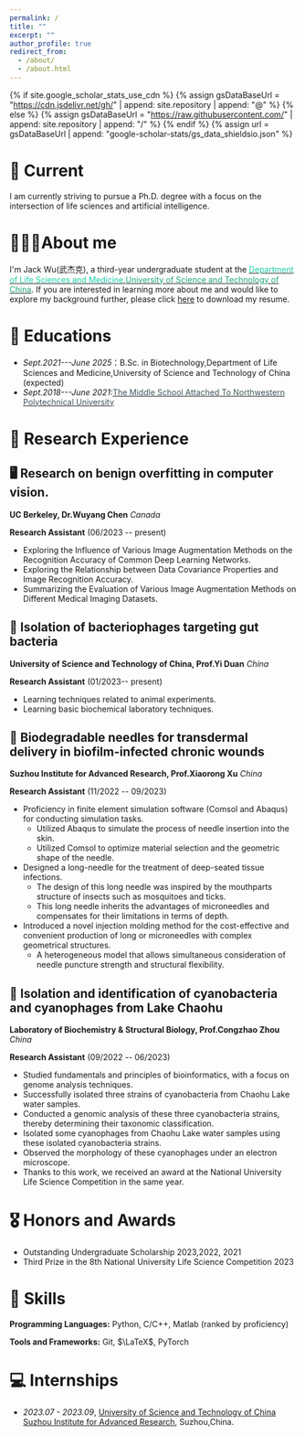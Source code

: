 ```yaml
---
permalink: /
title: ""
excerpt: ""
author_profile: true
redirect_from: 
  - /about/
  - /about.html
---
```


{% if site.google_scholar_stats_use_cdn %}
{% assign gsDataBaseUrl = "https://cdn.jsdelivr.net/gh/" | append: site.repository | append: "@" %}
{% else %}
{% assign gsDataBaseUrl = "https://raw.githubusercontent.com/" | append: site.repository | append: "/" %}
{% endif %}
{% assign url = gsDataBaseUrl | append: "google-scholar-stats/gs_data_shieldsio.json" %}

<span class='anchor' id='about-me'></span>

# 🍭 Current
I am currently striving to pursue a Ph.D. degree with a focus on the intersection of life sciences and artificial intelligence.

#  👨🏼‍🎓About me
I'm Jack Wu(武杰克), a third-year undergraduate student at the [<span style="color:#1bd1a5;">Department of Life Sciences and Medicine</span>](http://enbiomed.ustc.edu.cn/main.htm),[<span style="color:#21a675;">University of Science and Technology of China</span>](https://www.ustc.edu.cn/).
If you are interested in learning more about me and would like to explore my background further, please click [here](https://github.com/a-green-hand-jack/CV/raw/master/resume.pdf) to download my resume.

# 📖 Educations
- *Sept.2021---June 2025*：B.Sc. in Biotechnology,Department of Life Sciences and Medicine,University of Science and Technology of China (expected)
- *Sept.2018---June 2021*:[<span style="color:#41555d;">The Middle School Attached To Northwestern Polytechnical University</span>](https://xagdfz.xatu.edu.cn/)

# 🧪 Research Experience

## 🖥 Research on benign overfitting in computer vision.
**UC Berkeley, Dr.Wuyang Chen**
*Canada*

**Research Assistant** (06/2023 -- present)
- Exploring the Influence of Various Image Augmentation Methods on the Recognition Accuracy of Common Deep Learning Networks.
- Exploring the Relationship between Data Covariance Properties and Image Recognition Accuracy.
- Summarizing the Evaluation of Various Image Augmentation Methods on Different Medical Imaging Datasets.

## 🐀 Isolation of bacteriophages targeting gut bacteria
**University of Science and Technology of China, Prof.Yi Duan**
*China*

**Research Assistant** (01/2023-- present)
- Learning techniques related to animal experiments.
- Learning basic biochemical laboratory techniques.

## 🦟 Biodegradable needles for transdermal delivery in biofilm-infected chronic wounds
**Suzhou Institute for Advanced Research, Prof.Xiaorong Xu**
*China*

**Research Assistant** (11/2022 -- 09/2023)
- Proficiency in finite element simulation software (Comsol and Abaqus) for conducting simulation tasks.
  - Utilized Abaqus to simulate the process of needle insertion into the skin.
  - Utilized Comsol to optimize material selection and the geometric shape of the needle.
- Designed a long-needle for the treatment of deep-seated tissue infections.
  - The design of this long needle was inspired by the mouthparts structure of insects such as mosquitoes and ticks.
  - This long needle inherits the advantages of microneedles and compensates for their limitations in terms of depth.
- Introduced a novel injection molding method for the cost-effective and convenient production of long or microneedles with complex geometrical structures.
  - A heterogeneous model that allows simultaneous consideration of needle puncture strength and structural flexibility.

## 🦠 Isolation and identification of cyanobacteria and cyanophages from Lake Chaohu 
**Laboratory of Biochemistry & Structural Biology, Prof.Congzhao Zhou**
*China*

**Research Assistant** (09/2022 -- 06/2023)
- Studied fundamentals and principles of bioinformatics, with a focus on genome analysis techniques.
- Successfully isolated three strains of cyanobacteria from Chaohu Lake water samples.
- Conducted a genomic analysis of these three cyanobacteria strains, thereby determining their taxonomic classification.
- Isolated some cyanophages from Chaohu Lake water samples using these isolated cyanobacteria strains.
- Observed the morphology of these cyanophages under an electron microscope.
- Thanks to this work, we received an award at the National University Life Science Competition in the same year.



# 🎖 Honors and Awards
- Outstanding Undergraduate Scholarship 2023,2022, 2021
- Third Prize in the 8th National University Life Science Competition 2023

# 🧭 Skills

**Programming Languages:** Python, C/C++, Matlab (ranked by proficiency)

**Tools and Frameworks:** Git, $\LaTeX$, PyTorch


# 💻 Internships
- *2023.07 - 2023.09*, [University of Science and Technology of China Suzhou Institute for Advanced Research]([https://github.com/a-green-hand-jack/](https://sz.ustc.edu.cn/index.html)https://sz.ustc.edu.cn/index.html), Suzhou,China.
